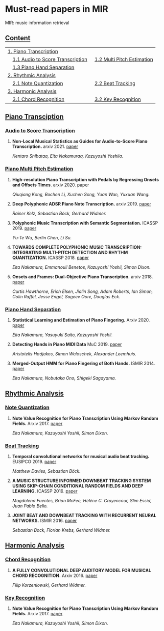 # Must-read papers in MIR
MIR: music information retrieval


## [Content](#content)
<table>
<tr><td colspan="2"><a href="#piano-transcription">1. Piano Transcription</a></td></tr>
<tr>
    <td>&emsp;<a href="#audio-to-score-transcriptions">1.1 Audio to Score Transcription</a></td>
    <td>&ensp;<a href="#Piano-Multi-Pitch-Estimation">1.2 Multi Pitch Estimation</a></td>
</tr>   
<tr>
    <td>&emsp;<a href="#Piano-Hand-Separationn">1.3 Piano Hand Separation</a></td>
    <td></td>
</tr>   
<tr><td colspan="2"><a href="#Rhythmic-Analysis">2. Rhythmic Analysis</a></td></tr>
<tr>
    <td>&emsp;<a href="#Note-Quantization">2.1 Note Quantization</a></td>
    <td>&ensp;<a href="#Beat-Trackingn">2.2 Beat Tracking</a></td>
</tr>   
<tr><td colspan="2"><a href="#Harmonic-Analysis">3. Harmonic Analysis</a></td></tr>
<tr>
    <td>&emsp;<a href="#Chord-Recognition">3.1 Chord Recognition</a></td>
    <td>&ensp;<a href="#Key-Recognition">3.2 Key Recognition</a></td>
</tr>
</table>

## [Piano Transciption](#content) 

### [Audio to Score Transcription](#content)
1. **Non-Local Musical Statistics as Guides for Audio-to-Score Piano Transcription.** arxiv 2021. [paper](https://arxiv.org/pdf/2008.12710.pdf)

    *Kentaro Shibataa, Eita Nakamuraa, Kazuyoshi Yoshiia.* 
    

### [Piano Multi Pitch Estimation](#content)

1. **High-resolution Piano Transcription with Pedals by Regressing Onsets and Offsets Times.** arxiv 2020. [paper](https://arxiv.org/pdf/2010.01815.pdf)

    *Qiuqiang Kong, Bochen Li, Xuchen Song, Yuan Wan, Yuxuan Wang.* 
    
1. **Deep Polyphonic ADSR Piano Note Transcription.** arxiv 2019. [paper](https://arxiv.org/pdf/1906.09165.pdf)

    *Rainer Kelz, Sebastian Böck, Gerhard Widmer.* 
    
1. **Polyphonic Music Transcription with Semantic Segmentation.** ICASSP 2019. [paper](https://ieeexplore.ieee.org/document/8682605/)

    *Yu-Te Wu, Berlin Chen, Li Su.* 
    
1. **TOWARDS COMPLETE POLYPHONIC MUSIC TRANSCRIPTION: INTEGRATING MULTI-PITCH DETECTION AND RHYTHM QUANTIZATION.** ICASSP 2018. [paper](https://eita-nakamura.github.io/articles/AudioAndMIDITranscription_ICASSP2018.pdf)

    *Eita Nakamura, Emmanouil Benetos, Kazuyoshi Yoshii, Simon Dixon.* 
    
1. **Onsets and Frames: Dual-Objective Piano Transcription.** arxiv 2018. [paper](https://arxiv.org/pdf/1710.11153.pdf)

    *Curtis Hawthorne, Erich Elsen, Jialin Song, Adam Roberts, Ian Simon, Colin Raffel, Jesse Engel, Sageev Oore, Douglas Eck.* 



### [Piano Hand Separation](#content)

1. **Statistical Learning and Estimation of Piano Fingering.** Arxiv 2020. [paper](https://arxiv.org/pdf/1904.10237.pdf)

    *Eita Nakamura, Yasuyuki Saito, Kazuyoshi Yoshii.* 
    
    
1. **Detecting Hands in Piano MIDI Data** MuC 2019. [paper](http://www.cemfi.de/wp-content/papercite-data/pdf/hadjakos-2019-detectinghands.pdf)

    *Aristotelis Hadjakos, Simon Waloschek, Alexander Leemhuis.* 
    
    
1. **Merged-Output HMM for Piano Fingering of Both Hands.** ISMIR 2014. [paper](https://zenodo.org/record/1415152#.YK8zzKgzaUk)

    *Eita Nakamura, Nobutaka Ono, Shigeki Sagayama.* 


## [Rhythmic Analysis](#content) 


### [Note Quantization](#content)

1. **Note Value Recognition for Piano Transcription Using Markov Random Fields.** Arxiv 2017. [paper](https://arxiv.org/pdf/1703.08144.pdf)

    *Eita Nakamura, Kazuyoshi Yoshii, Simon Dixon.* 
    
    
### [Beat Tracking](#content)

1. **Temporal convolutional networks for musical audio beat tracking.** EUSIPCO 2019. [paper](http://telecom.inesctec.pt/~mdavies/pdfs/DaviesBoeck19-eusipco.pdf)

    *Matthew Davies, Sebastian Böck.* 

1. **A MUSIC STRUCTURE INFORMED DOWNBEAT TRACKING SYSTEM USING SKIP-CHAIN CONDITIONAL RANDOM FIELDS AND DEEP LEARNING.** ICASSP 2019. [paper](https://brianmcfee.net/papers/icassp2019_beat.pdf)

    *Magdalena Fuentes, Brian McFee, Hélène C. Crayencour, Slim Essid, Juan Pablo Bello.* 

1. **JOINT BEAT AND DOWNBEAT TRACKING WITH RECURRENT NEURAL NETWORKS.** ISMIR 2016. [paper](http://www.cp.jku.at/research/papers/Boeck_etal_ISMIR_2016.pdf)

    *Sebastian Bock, Florian Krebs, Gerhard Widmer.* 


## [Harmonic Analysis](#content) 

### [Chord Recognition](#content)

1. **A FULLY CONVOLUTIONAL DEEP AUDITORY MODEL FOR MUSICAL CHORD RECOGNITION.** Arxiv 2016. [paper](https://arxiv.org/pdf/1612.05082.pdf)

    *Filip Korzeniowski, Gerhard Widmer.* 


### [Key Recognition](#content)

1. **Note Value Recognition for Piano Transcription Using Markov Random Fields.** Arxiv 2017. [paper](https://arxiv.org/pdf/1703.08144.pdf)

    *Eita Nakamura, Kazuyoshi Yoshii, Simon Dixon.* 
